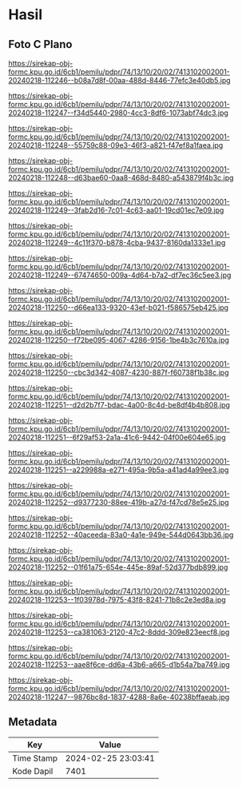 # Hasil

## Foto C Plano

https://sirekap-obj-formc.kpu.go.id/6cb1/pemilu/pdpr/74/13/10/20/02/7413102002001-20240218-112246--b08a7d8f-00aa-488d-8446-77efc3e40db5.jpg

https://sirekap-obj-formc.kpu.go.id/6cb1/pemilu/pdpr/74/13/10/20/02/7413102002001-20240218-112247--f34d5440-2980-4cc3-8df6-1073abf74dc3.jpg

https://sirekap-obj-formc.kpu.go.id/6cb1/pemilu/pdpr/74/13/10/20/02/7413102002001-20240218-112248--55759c88-09e3-46f3-a821-f47ef8a1faea.jpg

https://sirekap-obj-formc.kpu.go.id/6cb1/pemilu/pdpr/74/13/10/20/02/7413102002001-20240218-112248--d63bae60-0aa8-468d-8480-a543879f4b3c.jpg

https://sirekap-obj-formc.kpu.go.id/6cb1/pemilu/pdpr/74/13/10/20/02/7413102002001-20240218-112249--3fab2d16-7c01-4c63-aa01-19cd01ec7e09.jpg

https://sirekap-obj-formc.kpu.go.id/6cb1/pemilu/pdpr/74/13/10/20/02/7413102002001-20240218-112249--4c11f370-b878-4cba-9437-8160da1333e1.jpg

https://sirekap-obj-formc.kpu.go.id/6cb1/pemilu/pdpr/74/13/10/20/02/7413102002001-20240218-112249--67474650-009a-4d64-b7a2-df7ec36c5ee3.jpg

https://sirekap-obj-formc.kpu.go.id/6cb1/pemilu/pdpr/74/13/10/20/02/7413102002001-20240218-112250--d66ea133-9320-43ef-b021-f586575eb425.jpg

https://sirekap-obj-formc.kpu.go.id/6cb1/pemilu/pdpr/74/13/10/20/02/7413102002001-20240218-112250--f72be095-4067-4286-9156-1be4b3c7610a.jpg

https://sirekap-obj-formc.kpu.go.id/6cb1/pemilu/pdpr/74/13/10/20/02/7413102002001-20240218-112250--cbc3d342-4087-4230-887f-f60738f1b38c.jpg

https://sirekap-obj-formc.kpu.go.id/6cb1/pemilu/pdpr/74/13/10/20/02/7413102002001-20240218-112251--d2d2b7f7-bdac-4a00-8c4d-be8df4b4b808.jpg

https://sirekap-obj-formc.kpu.go.id/6cb1/pemilu/pdpr/74/13/10/20/02/7413102002001-20240218-112251--6f29af53-2a1a-41c6-9442-04f00e604e65.jpg

https://sirekap-obj-formc.kpu.go.id/6cb1/pemilu/pdpr/74/13/10/20/02/7413102002001-20240218-112251--a229988a-e271-495a-9b5a-a41ad4a99ee3.jpg

https://sirekap-obj-formc.kpu.go.id/6cb1/pemilu/pdpr/74/13/10/20/02/7413102002001-20240218-112252--d9377230-88ee-419b-a27d-f47cd78e5e25.jpg

https://sirekap-obj-formc.kpu.go.id/6cb1/pemilu/pdpr/74/13/10/20/02/7413102002001-20240218-112252--40aceeda-83a0-4a1e-949e-544d0643bb36.jpg

https://sirekap-obj-formc.kpu.go.id/6cb1/pemilu/pdpr/74/13/10/20/02/7413102002001-20240218-112252--01f61a75-654e-445e-89af-52d377bdb899.jpg

https://sirekap-obj-formc.kpu.go.id/6cb1/pemilu/pdpr/74/13/10/20/02/7413102002001-20240218-112253--1f03978d-7975-43f8-8241-71b8c2e3ed8a.jpg

https://sirekap-obj-formc.kpu.go.id/6cb1/pemilu/pdpr/74/13/10/20/02/7413102002001-20240218-112253--ca381063-2120-47c2-8ddd-309e823eecf8.jpg

https://sirekap-obj-formc.kpu.go.id/6cb1/pemilu/pdpr/74/13/10/20/02/7413102002001-20240218-112253--aae8f6ce-dd6a-43b6-a665-d1b54a7ba749.jpg

https://sirekap-obj-formc.kpu.go.id/6cb1/pemilu/pdpr/74/13/10/20/02/7413102002001-20240218-112247--9876bc8d-1837-4288-8a6e-40238bffaeab.jpg


## Metadata

| Key        | Value               |
| ---------- | ------------------- |
| Time Stamp | 2024-02-25 23:03:41 |
| Kode Dapil | 7401                |




